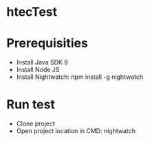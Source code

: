 # htecTest

# Prerequisities
- Install Java SDK 9
- Install Node JS
- Install Nightwatch: 
npm install -g nightwatch

# Run test
- Clone project
- Open project location in CMD: 
nightwatch
